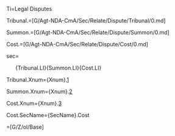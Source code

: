 Ti=Legal Disputes

Tribunal.=[G/Agt-NDA-CmA/Sec/Relate/Dispute/Tribunal/0.md]

Summon.=[G/Agt-NDA-CmA/Sec/Relate/Dispute/Summon/0.md]

Cost.=[G/Agt-NDA-CmA/Sec/Relate/Dispute/Cost/0.md]

sec=<ol>{Tribunal.LI}{Summon.LI}{Cost.LI}</ol>

Tribunal.Xnum={Xnum}.<a href="#Relate.Dispute.Tribunal.Sec" class="xref">1</a>

Summon.Xnum={Xnum}.<a href="#Relate.Dispute.Summon.Sec" class="xref">2</a>

Cost.Xnum={Xnum}.<a href="#Relate.Dispute.Cost.Sec" class="xref">3</a>

Cost.SecName={SecName}.Cost

=[G/Z/ol/Base]
